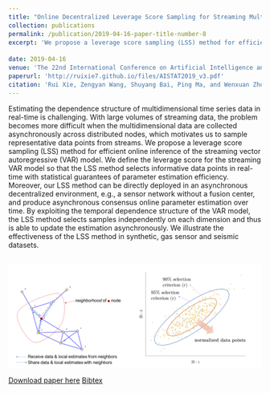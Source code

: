 ```yaml
---
title: "Online Decentralized Leverage Score Sampling for Streaming Multidimensional Time Series"
collection: publications
permalink: /publication/2019-04-16-paper-title-number-8
excerpt: 'We propose a leverage score sampling (LSS) method for efficient online inference of the streaming vector autoregressive (VAR) model. We define the leverage score for the streaming VAR model so that the LSS method selects informative data points in real-time with statistical guarantees of parameter estimation efficiency. Moreover, our LSS method can be directly deployed in an asynchronous decentralized environment, e.g., a sensor network without a fusion center, and produce asynchronous consensus online parameter estimation over time. <br/><img src='/images/figure_paper2.png'><br/>'

date: 2019-04-16
venue: 'The 22nd International Conference on Artificial Intelligence and Statistics (AISTATS 2019)'
paperurl: 'http://ruixie7.github.io/files/AISTAT2019_v3.pdf'
citation: 'Rui Xie, Zengyan Wang, Shuyang Bai, Ping Ma, and Wenxuan Zhong. Online decentralized leveraging sampling for streaming multivariate time series. Accepted. The 22nd International Conference on Artificial Intelligence and Statistics (AISTATS 2019).'
---
```

Estimating the dependence structure of multidimensional time series data in real-time is challenging. With large volumes of streaming data, the problem becomes more difficult when the multidimensional data are collected asynchronously across distributed nodes, which motivates us to sample representative data points from streams. We propose a leverage score sampling (LSS) method for efficient online inference of the streaming vector autoregressive (VAR) model. We define the leverage score for the streaming VAR model so that the LSS method selects informative data points in real-time with statistical guarantees of parameter estimation efficiency. Moreover, our LSS method can be directly deployed in an asynchronous decentralized environment, e.g., a sensor network without a fusion center, and produce asynchronous consensus online parameter estimation over time. By exploiting the temporal dependence structure of the VAR model, the LSS method selects samples independently on each dimension and thus is able to update the estimation asynchronously. We illustrate the effectiveness of the LSS method in synthetic, gas sensor and seismic datasets. 

<br/><img src='/images/figure_paper2.png'><br/>

[Download paper here](http://ruixie7.github.io/files/AISTAT2019_v3.pdf)
 [Bibtex](http://ruixie7.github.io/files/Xie2019aistats.bib)
